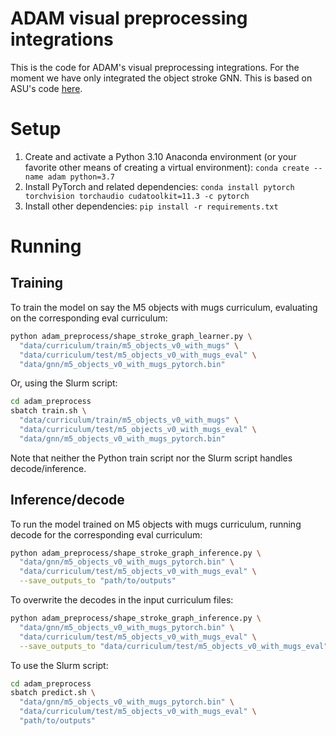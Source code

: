 # ADAM visual preprocessing integrations
This is the code for ADAM's visual preprocessing integrations. For the moment we have only integrated the object stroke GNN. This is based on ASU's code [here][asu_gnn].

[asu_gnn]: https://github.com/ASU-APG/adam-stage/tree/main/processing

# Setup
1. Create and activate a Python 3.10 Anaconda environment (or your favorite other means of creating a virtual environment): `conda create --name adam python=3.7`
2. Install PyTorch and related dependencies: `conda install pytorch torchvision torchaudio cudatoolkit=11.3 -c pytorch`
3. Install other dependencies: `pip install -r requirements.txt`

# Running
## Training
To train the model on say the M5 objects with mugs curriculum, evaluating on the corresponding eval curriculum:

```bash
python adam_preprocess/shape_stroke_graph_learner.py \
  "data/curriculum/train/m5_objects_v0_with_mugs" \
  "data/curriculum/test/m5_objects_v0_with_mugs_eval" \
  "data/gnn/m5_objects_v0_with_mugs_pytorch.bin"
```

Or, using the Slurm script:

```bash
cd adam_preprocess
sbatch train.sh \
  "data/curriculum/train/m5_objects_v0_with_mugs" \
  "data/curriculum/test/m5_objects_v0_with_mugs_eval" \
  "data/gnn/m5_objects_v0_with_mugs_pytorch.bin"
```

Note that neither the Python train script nor the Slurm script handles decode/inference.

## Inference/decode
To run the model trained on M5 objects with mugs curriculum, running decode for the corresponding eval curriculum:

```bash
python adam_preprocess/shape_stroke_graph_inference.py \
  "data/gnn/m5_objects_v0_with_mugs_pytorch.bin" \
  "data/curriculum/test/m5_objects_v0_with_mugs_eval" \
  --save_outputs_to "path/to/outputs"
```

To overwrite the decodes in the input curriculum files:

```bash
python adam_preprocess/shape_stroke_graph_inference.py \
  "data/gnn/m5_objects_v0_with_mugs_pytorch.bin" \
  "data/curriculum/test/m5_objects_v0_with_mugs_eval" \
  --save_outputs_to "data/curriculum/test/m5_objects_v0_with_mugs_eval"
```

To use the Slurm script:

```bash
cd adam_preprocess
sbatch predict.sh \
  "data/gnn/m5_objects_v0_with_mugs_pytorch.bin" \
  "data/curriculum/test/m5_objects_v0_with_mugs_eval" \
  "path/to/outputs"
```
